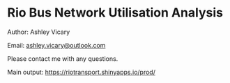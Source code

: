# Rio Bus Network Utilisation Analysis

Author: Ashley Vicary

Email: ashley.vicary@outlook.com

Please contact me with any questions.

Main output: https://riotransport.shinyapps.io/prod/
